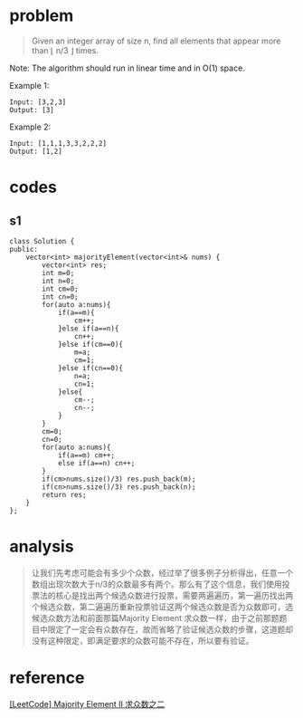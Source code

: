 # problem
>Given an integer array of size n, find all elements that appear more than ⌊ n/3 ⌋ times.

Note: The algorithm should run in linear time and in O(1) space.

Example 1:
```
Input: [3,2,3]
Output: [3]
```
Example 2:
```
Input: [1,1,1,3,3,2,2,2]
Output: [1,2]
```

# codes

## s1
```
class Solution {
public:
    vector<int> majorityElement(vector<int>& nums) {
        vector<int> res;
        int m=0;
        int n=0;
        int cm=0;
        int cn=0;
        for(auto a:nums){
            if(a==m){
                cm++;
            }else if(a==n){
                cn++;
            }else if(cm==0){
                m=a;
                cm=1;
            }else if(cn==0){
                n=a;
                cn=1;
            }else{
                cm--;
                cn--;
            }
        }
        cm=0;
        cn=0;
        for(auto a:nums){
            if(a==m) cm++;
            else if(a==n) cn++;
        }
        if(cm>nums.size()/3) res.push_back(m);
        if(cn>nums.size()/3) res.push_back(n);
        return res;
    }
};
```


# analysis
>让我们先考虑可能会有多少个众数，经过举了很多例子分析得出，任意一个数组出现次数大于n/3的众数最多有两个。那么有了这个信息，我们使用投票法的核心是找出两个候选众数进行投票，需要两遍遍历，第一遍历找出两个候选众数，第二遍遍历重新投票验证这两个候选众数是否为众数即可，选候选众数方法和前面那篇Majority Element 求众数一样，由于之前那题题目中限定了一定会有众数存在，故而省略了验证候选众数的步骤，这道题却没有这种限定，即满足要求的众数可能不存在，所以要有验证。


# reference
[[LeetCode] Majority Element II 求众数之二][1]


[1]: http://www.cnblogs.com/grandyang/p/4606822.html